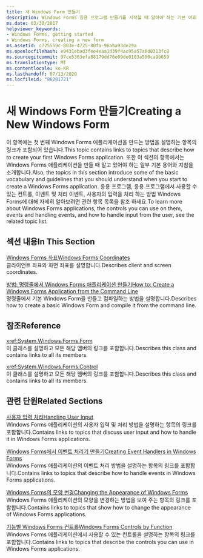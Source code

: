 ```yaml
---
title: 새 Windows Form 만들기
description: Windows Forms 응용 프로그램 만들기를 시작할 때 알아야 하는 기본 어휘, 지침 및 지침을 소개 하는 항목을 찾을 수 있습니다.
ms.date: 03/30/2017
helpviewer_keywords:
- Windows Forms, getting started
- Windows Forms, creating a new form
ms.assetid: c725559c-803e-4725-80fa-96aba93de29a
ms.openlocfilehash: e9431ebad3fee4eaa1d39f4ac95a57a6d0313fc8
ms.sourcegitcommit: 97ce5363efa88179dd76e09de0103a500ca9b659
ms.translationtype: MT
ms.contentlocale: ko-KR
ms.lasthandoff: 07/13/2020
ms.locfileid: "86281721"
---
```

# <a name="creating-a-new-windows-form"></a><span data-ttu-id="3b8d6-103">새 Windows Form 만들기</span><span class="sxs-lookup"><span data-stu-id="3b8d6-103">Creating a New Windows Form</span></span>
<span data-ttu-id="3b8d6-104">이 항목에는 첫 번째 Windows Forms 애플리케이션을 만드는 방법을 설명하는 항목의 링크가 포함되어 있습니다.</span><span class="sxs-lookup"><span data-stu-id="3b8d6-104">This topic contains links to topics that describe how to create your first Windows Forms application.</span></span> <span data-ttu-id="3b8d6-105">또한 이 섹션의 항목에서는 Windows Forms 애플리케이션을 만들 때 알고 있어야 하는 일부 기본 용어와 지침을 소개합니다.</span><span class="sxs-lookup"><span data-stu-id="3b8d6-105">Also, the topics in this section introduce some of the basic vocabulary and guidelines that you should understand when you start to create a Windows Forms application.</span></span> <span data-ttu-id="3b8d6-106">응용 프로그램, 응용 프로그램에서 사용할 수 있는 컨트롤, 이벤트 및 처리 이벤트, 사용자의 입력을 처리 하는 방법 Windows Forms에 대해 자세히 알아보려면 관련 항목 목록을 참조 하세요.</span><span class="sxs-lookup"><span data-stu-id="3b8d6-106">To learn more about Windows Forms applications, the controls you can use on them, events and handling events, and how to handle input from the user, see the related topic list.</span></span>  
  
## <a name="in-this-section"></a><span data-ttu-id="3b8d6-107">섹션 내용</span><span class="sxs-lookup"><span data-stu-id="3b8d6-107">In This Section</span></span>  
 [<span data-ttu-id="3b8d6-108">Windows Forms 좌표</span><span class="sxs-lookup"><span data-stu-id="3b8d6-108">Windows Forms Coordinates</span></span>](windows-forms-coordinates.md)  
 <span data-ttu-id="3b8d6-109">클라이언트 좌표와 화면 좌표를 설명합니다.</span><span class="sxs-lookup"><span data-stu-id="3b8d6-109">Describes client and screen coordinates.</span></span>  
  
 [<span data-ttu-id="3b8d6-110">방법: 명령줄에서 Windows Forms 애플리케이션 만들기</span><span class="sxs-lookup"><span data-stu-id="3b8d6-110">How to: Create a Windows Forms Application from the Command Line</span></span>](how-to-create-a-windows-forms-application-from-the-command-line.md)  
 <span data-ttu-id="3b8d6-111">명령줄에서 기본 Windows Form을 만들고 컴파일하는 방법을 설명합니다.</span><span class="sxs-lookup"><span data-stu-id="3b8d6-111">Describes how to create a basic Windows Form and compile it from the command line.</span></span>  
  
## <a name="reference"></a><span data-ttu-id="3b8d6-112">참조</span><span class="sxs-lookup"><span data-stu-id="3b8d6-112">Reference</span></span>  
 <xref:System.Windows.Forms.Form>  
 <span data-ttu-id="3b8d6-113">이 클래스를 설명하고 모든 해당 멤버의 링크를 포함합니다.</span><span class="sxs-lookup"><span data-stu-id="3b8d6-113">Describes this class and contains links to all its members.</span></span>  
  
 <xref:System.Windows.Forms.Control>  
 <span data-ttu-id="3b8d6-114">이 클래스를 설명하고 모든 해당 멤버의 링크를 포함합니다.</span><span class="sxs-lookup"><span data-stu-id="3b8d6-114">Describes this class and contains links to all its members.</span></span>  
  
## <a name="related-sections"></a><span data-ttu-id="3b8d6-115">관련 단원</span><span class="sxs-lookup"><span data-stu-id="3b8d6-115">Related Sections</span></span>  
 [<span data-ttu-id="3b8d6-116">사용자 입력 처리</span><span class="sxs-lookup"><span data-stu-id="3b8d6-116">Handling User Input</span></span>](./controls/handling-user-input.md)  
 <span data-ttu-id="3b8d6-117">Windows Forms 애플리케이션의 사용자 입력 및 처리 방법을 설명하는 항목의 링크를 포함합니다.</span><span class="sxs-lookup"><span data-stu-id="3b8d6-117">Contains links to topics that discuss user input and how to handle it in Windows Forms applications.</span></span>  
  
 [<span data-ttu-id="3b8d6-118">Windows Forms에서 이벤트 처리기 만들기</span><span class="sxs-lookup"><span data-stu-id="3b8d6-118">Creating Event Handlers in Windows Forms</span></span>](creating-event-handlers-in-windows-forms.md)  
 <span data-ttu-id="3b8d6-119">Windows Forms 애플리케이션의 이벤트 처리 방법을 설명하는 항목의 링크를 포함합니다.</span><span class="sxs-lookup"><span data-stu-id="3b8d6-119">Contains links to topics that describe how to handle events in Windows Forms applications.</span></span>  
  
 [<span data-ttu-id="3b8d6-120">Windows Forms의 모양 변경</span><span class="sxs-lookup"><span data-stu-id="3b8d6-120">Changing the Appearance of Windows Forms</span></span>](changing-the-appearance-of-windows-forms.md)  
 <span data-ttu-id="3b8d6-121">Windows Forms 애플리케이션의 모양을 변경하는 방법을 보여 주는 항목의 링크를 포함합니다.</span><span class="sxs-lookup"><span data-stu-id="3b8d6-121">Contains links to topics that show how to change the appearance of Windows Forms applications.</span></span>  
  
 [<span data-ttu-id="3b8d6-122">기능별 Windows Forms 컨트롤</span><span class="sxs-lookup"><span data-stu-id="3b8d6-122">Windows Forms Controls by Function</span></span>](./controls/windows-forms-controls-by-function.md)  
 <span data-ttu-id="3b8d6-123">Windows Forms 애플리케이션에서 사용할 수 있는 컨트롤을 설명하는 항목의 링크를 포함합니다.</span><span class="sxs-lookup"><span data-stu-id="3b8d6-123">Contains links to topics that describe the controls you can use in Windows Forms applications.</span></span>
